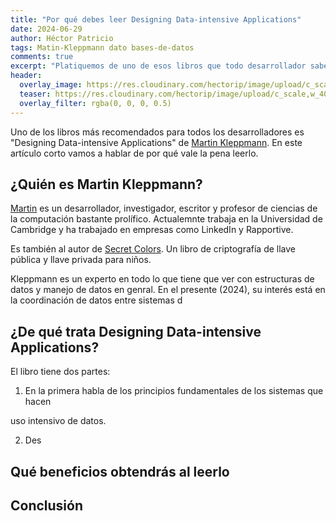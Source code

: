```yaml
---
title: "Por qué debes leer Designing Data-intensive Applications"
date: 2024-06-29
author: Héctor Patricio
tags: Matin-Kleppmann dato bases-de-datos
comments: true
excerpt: "Platiquemos de uno de esos libros que todo desarrollador sabe que debe leer, que puede ayudarte a entender las aplicaciones modernas."
header:
  overlay_image: https://res.cloudinary.com/hectorip/image/upload/c_scale,w_1400/v1723787325/julien-tromeur-EOSHmMbjT8g-unsplash_t1d4qt.jpg 
  teaser: https://res.cloudinary.com/hectorip/image/upload/c_scale,w_400/v1723787325/julien-tromeur-EOSHmMbjT8g-unsplash_t1d4qt.jpg
  overlay_filter: rgba(0, 0, 0, 0.5)
---
```


Uno de los libros más recomendados para todos los desarrolladores
es "Designing Data-intensive Applications" de [Martin Kleppmann](https://martin.kleppmann.com/).
En este artículo corto vamos a hablar de por qué vale la pena leerlo.

## ¿Quién es Martin Kleppmann?

[Martin](https://martin.kleppmann.com/) es un desarrollador, investigador, escritor y profesor de ciencias de la computación bastante prolífico.
Actualemnte trabaja en la Universidad de Cambridge y ha trabajado en empresas como LinkedIn y Rapportive.

Es también al autor de [Secret Colors](https://roundrobin.pub/). Un libro de criptografía de llave pública y llave privada para niños.

Kleppmann es un experto en todo lo que tiene que ver con estructuras de datos y manejo de datos
en genral. En el presente (2024), su interés está en la coordinación de datos entre sistemas d

## ¿De qué trata Designing Data-intensive Applications?

El libro tiene dos partes:

1. En la primera habla de los principios fundamentales de los sistemas que hacen

uso intensivo de datos.

2. Des

## Qué beneficios obtendrás al leerlo

## Conclusión

